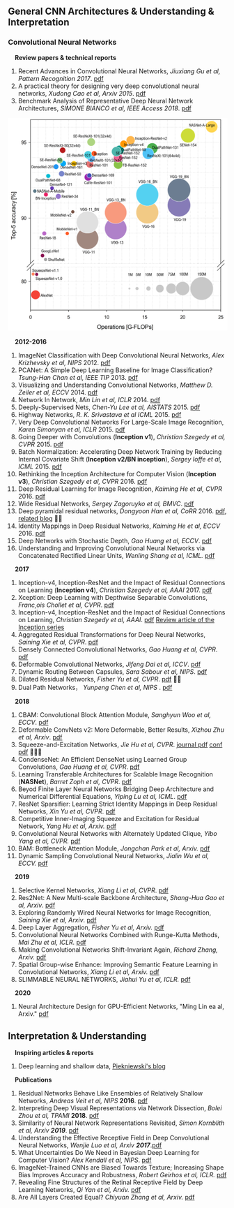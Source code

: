 ## General CNN Architectures & Understanding & Interpretation

### Convolutional Neural Networks
&nbsp;&nbsp;&nbsp;&nbsp;**Review papers & technical reports**
1. Recent Advances in Convolutional Neural Networks, *Jiuxiang Gu et al, Pattern Recognition* *2017*. [pdf](https://reader.elsevier.com/reader/sd/pii/S0031320317304120?token=106FDF6803F64264A80962850E808CE382F6ACA19A91E8F2A72B3407A083A6C86149FD1B652AB48367BA2EEAB64D3564)
1. A practical theory for designing very deep convolutional neural networks, *Xudong Cao et al, Arxiv* *2015*. [pdf](https://pdfs.semanticscholar.org/7922/2fad9f671be142bd7e42cd785a2cb06a1d30.pdf?_ga=2.116614400.788554961.1558921438-980990197.1558921438)
1. Benchmark Analysis of Representative Deep Neural Network Architectures, *SIMONE BIANCO et al, IEEE Access* *2018*. [pdf](https://arxiv.org/pdf/1810.00736.pdf) 
<img src="https://github.com/Zakiyi/Paper-lists/blob/master/figures/CNN%20benchmark.png" alt="drawing" width="600"/>

&nbsp;&nbsp;&nbsp;&nbsp;**2012-2016**
1. ImageNet Classification with Deep Convolutional Neural Networks, *Alex Krizhevsky et al, NIPS* 2012. [pdf](https://papers.nips.cc/paper/4824-imagenet-classification-with-deep-convolutional-neural-networks.pdf)
1. PCANet: A Simple Deep Learning Baseline for Image Classification? *Tsung-Han Chan et al, IEEE TIP* 2013. [pdf](https://arxiv.org/pdf/1404.3606.pdf)
1. Visualizing and Understanding Convolutional Networks, *Matthew D. Zeiler et al, ECCV* 2014. [pdf](https://arxiv.org/pdf/1311.2901.pdf)
1. Network In Network, *Min Lin et al, ICLR* 2014. [pdf](https://arxiv.org/pdf/1312.4400.pdf)
1. Deeply-Supervised Nets, *Chen-Yu Lee et al, AISTATS* 2015. [pdf](https://chl260.github.io/PDF/Lee_AISTATS15.pdf)
1. Highway Networks, *R. K. Srivastava et al ICML* 2015. [pdf](https://arxiv.org/pdf/1505.00387.pdf)
1. Very Deep Convolutional Networks For Large-Scale Image Recognition, *Karen Simonyan et al, ICLR* 2015. [pdf](https://arxiv.org/pdf/1409.1556.pdf)
1. Going Deeper with Convolutions (**Inception v1**), *Christian Szegedy et al, CVPR* 2015. [pdf](https://www.cs.unc.edu/~wliu/papers/GoogLeNet.pdf)
1. Batch Normalization: Accelerating Deep Network Training by Reducing Internal Covariate Shift (**Inception v2/BN inception**), *Sergey Ioffe et al,  ICML* 2015. [pdf](http://proceedings.mlr.press/v37/ioffe15.pdf) 
1. Rethinking the Inception Architecture for Computer Vision (**Inception v3**), *Christian Szegedy et al, CVPR* 2016. [pdf](https://arxiv.org/pdf/1512.00567.pdf)
1. Deep Residual Learning for Image Recognition, *Kaiming He et al, CVPR* 2016. [pdf](https://arxiv.org/pdf/1512.03385.pdf)
1. Wide Residual Networks, *Sergey Zagoruyko et al, BMVC*. [pdf](https://arxiv.org/pdf/1603.09382v3.pdf)
1. Deep pyramidal residual networks, *Dongyoon Han et al, CoRR* 2016. [pdf](https://arxiv.org/pdf/1610.02915.pdf), [related blog](http://torch.ch/blog/2016/02/04/resnets.html) &#x1F33E;&#x1F33E;
1. Identity Mappings in Deep Residual Networks, *Kaiming He et al, ECCV* 2016. [pdf](https://arxiv.org/pdf/1603.05027v3.pdf)
1. Deep Networks with Stochastic Depth, *Gao Huang et al, ECCV*. [pdf](https://arxiv.org/pdf/1603.09382v3.pdf) 
1. Understanding and Improving Convolutional Neural Networks via Concatenated Rectified Linear Units, *Wenling Shang et al, ICML.* [pdf](https://arxiv.org/pdf/1603.05201.pdf)

&nbsp;&nbsp;&nbsp;&nbsp;**2017**
1. Inception-v4, Inception-ResNet and the Impact of Residual Connections on Learning (**Inception v4**), *Christian Szegedy et al, AAAI* 2017. [pdf](https://arxiv.org/pdf/1602.07261.pdf)
1. Xception: Deep Learning with Depthwise Separable Convolutions, *Franc¸ois Chollet et al, CVPR*. [pdf](https://arxiv.org/pdf/1610.02357.pdf)
1. Inception-v4, Inception-ResNet and the Impact of Residual Connections on Learning, *Christian Szegedy et al, AAAI*. [pdf](https://arxiv.org/pdf/1602.07261.pdf)  [Review article of the Inception series](https://towardsdatascience.com/a-simple-guide-to-the-versions-of-the-inception-network-7fc52b863202)  
1. Aggregated Residual Transformations for Deep Neural Networks, *Saining Xie et al, CVPR*. [pdf](https://arxiv.org/pdf/1611.05431.pdf)
1. Densely Connected Convolutional Networks, *Gao Huang et al, CVPR*. [pdf](https://arxiv.org/pdf/1608.06993.pdf)
1. Deformable Convolutional Networks, *Jifeng Dai et al, ICCV*. [pdf](https://arxiv.org/pdf/1703.06211.pdf)
1. Dynamic Routing Between Capsules, *Sara Sabour et al, NIPS*. [pdf](https://papers.nips.cc/paper/6975-dynamic-routing-between-capsules.pdf)
1. Dilated Residual Networks, *Fisher Yu et al, CVPR*. [pdf](https://arxiv.org/pdf/1705.09914.pdf) &#x1F33E;&#x1F33E;
1. Dual Path Networks， *Yunpeng Chen et al, NIPS* . [pdf](https://papers.nips.cc/paper/7033-dual-path-networks.pdf)

&nbsp;&nbsp;&nbsp;&nbsp;**2018**
1. CBAM: Convolutional Block Attention Module, *Sanghyun Woo et al, ECCV*. [pdf](https://eccv2018.org/openaccess/content_ECCV_2018/papers/Sanghyun_Woo_Convolutional_Block_Attention_ECCV_2018_paper.pdf)
1. Deformable ConvNets v2: More Deformable, Better Results, *Xizhou Zhu et al, Arxiv*. [pdf](https://arxiv.org/pdf/1811.11168.pdf)
1. Squeeze-and-Excitation Networks, *Jie Hu et al, CVPR*. [journal pdf](https://arxiv.org/pdf/1709.01507.pdf) [conf pdf](http://openaccess.thecvf.com/content_cvpr_2018/papers/Hu_Squeeze-and-Excitation_Networks_CVPR_2018_paper.pdf) &#x1F33E;&#x1F33E;&#x1F340;
1. CondenseNet: An Efficient DenseNet using Learned Group Convolutions, *Gao Huang et al, CVPR*. [pdf](https://arxiv.org/pdf/1711.09224.pdf)
1. Learning Transferable Architectures for Scalable Image Recognition (**NASNet**), *Barret Zoph et al, CVPR*. [pdf](https://arxiv.org/pdf/1707.07012.pdf)
1. Beyod Finite Layer Neural Networks Bridging Deep Architecture and Numerical Differential Equations, *Yiping Lu et al, ICML*. [pdf](https://arxiv.org/pdf/1710.10121v2.pdf)
1. ResNet Sparsifier: Learning Strict Identity Mappings in Deep Residual Networks, *Xin Yu et al, CVPR*. [pdf](https://arxiv.org/pdf/1804.01661v4.pdf)
1. Competitive Inner-Imaging Squeeze and Excitation for Residual Network, *Yang Hu et al, Arxiv.* [pdf](https://arxiv.org/pdf/1807.08920.pdf)
1. Convolutional Neural Networks with Alternately Updated Clique, *Yibo Yang et al, CVPR.* [pdf](https://arxiv.org/pdf/1802.10419.pdf)
1. BAM: Bottleneck Attention Module, *Jongchan Park et al, Arxiv.* [pdf](https://arxiv.org/pdf/1807.06514.pdf)
1. Dynamic Sampling Convolutional Neural Networks, *Jialin Wu et al, ECCV.* [pdf](http://openaccess.thecvf.com/content_ECCV_2018/papers/Jialin_Wu_Dynamic_Sampling_Convolutional_ECCV_2018_paper.pdf)

&nbsp;&nbsp;&nbsp;&nbsp;**2019**
1. Selective Kernel Networks, *Xiang Li et al, CVPR*. [pdf](https://arxiv.org/pdf/1903.06586.pdf)
1. Res2Net: A New Multi-scale Backbone Architecture, *Shang-Hua Gao et al, Arxiv*. [pdf](https://arxiv.org/pdf/1904.01169.pdf)
1. Exploring Randomly Wired Neural Networks for Image Recognition, *Saining Xie et al, Arxiv*. [pdf](https://arxiv.org/pdf/1904.01569.pdf)
1. Deep Layer Aggregation, *Fisher Yu et al, Arxiv.* [pdf](https://arxiv.org/pdf/1707.06484.pdf)
1. Convolutional Neural Networks Combined with Runge-Kutta Methods, *Mai Zhu et al, ICLR.* [pdf](https://arxiv.org/pdf/1802.08831.pdf)
1. Making Convolutional Networks Shift-Invariant Again, *Richard Zhang, Arxiv.* [pdf](https://arxiv.org/pdf/1904.11486.pdf)
1. Spatial Group-wise Enhance: Improving Semantic Feature Learning in Convolutional Networks, *Xiang Li et al, Arxiv.* [pdf](https://arxiv.org/pdf/1905.09646.pdf)
1. SLIMMABLE NEURAL NETWORKS, *Jiahui Yu et al, ICLR.* [pdf](2019)

&nbsp;&nbsp;&nbsp;&nbsp;**2020**
1. Neural Architecture Design for GPU-Efficient Networks, "Ming Lin ea al, Arxiv." [pdf](https://arxiv.org/pdf/2006.14090.pdf)

## Interpretation & Understanding

&nbsp;&nbsp;&nbsp;&nbsp;**Inspiring articles & reports**
1. Deep learning and shallow data, [Piekniewski's blog](https://blog.piekniewski.info/2019/04/07/deep-learning-and-shallow-data/)

&nbsp;&nbsp;&nbsp;&nbsp;**Publications**
1. Residual Networks Behave Like Ensembles of Relatively Shallow Networks, *Andreas Veit et al, NIPS* **2016**. [pdf](https://arxiv.org/pdf/1605.06431v2.pdf)
1. Interpreting Deep Visual Representations via Network Dissection, *Bolei Zhou et al, TPAMI* **2018**. [pdf](https://arxiv.org/pdf/1711.05611.pdf)
1. Similarity of Neural Network Representations Revisited, *Simon Kornblith et al, Arxiv* ***2019***. [pdf](https://arxiv.org/pdf/1905.00414.pdf)
1. Understanding the Effective Receptive Field in Deep Convolutional Neural Networks, *Wenjie Luo et al, Arxiv* ***2017***.[pdf](https://arxiv.org/pdf/1701.04128.pdf)
1. What Uncertainties Do We Need in Bayesian Deep Learning for Computer Vision? *Alex Kendall et al, NIPS*. [pdf](https://arxiv.org/pdf/1703.04977.pdf)
1. ImageNet-Trained CNNs are Biased Towards Texture; Increasing Shape Bias Improves Accuracy and Robustness, *Robert Geirhos et al, ICLR.* [pdf](https://arxiv.org/pdf/1811.12231.pdf)
1. Revealing Fine Structures of the Retinal Receptive Field by Deep Learning Networks, *Qi Yan et al, Arxiv.* [pdf](https://arxiv.org/pdf/1811.02290v1.pdf)
1. Are All Layers Created Equal? *Chiyuan Zhang et al, Arxiv.* [pdf](https://arxiv.org/pdf/1902.01996.pdf)

